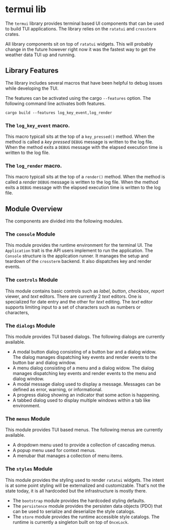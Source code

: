 # termui lib

The `termui` library provides terminal based UI components that can be used to build TUI
applications. The library relies on the `ratatui` and `crossterm` crates.

All library components sit on top of `ratatui` widgets. This will probably change in the future 
however right now it was the fastest way to get the weather data TUI up and running.

## Library Features
The library includes several macros that have been helpful to debug issues while developing the 
TUI.

The features can be activated using the cargo `--features` option. The following command line 
activates both features.

```cargo build --features log_key_event,log_render```

### The `log_key_event` macro.
This macro typicall sits at the top of a `key_pressed()` method. When the method is called a *key 
pressed* `DEBUG` message is written to the log file. When the method exits a `DEBUG` message 
with the elapsed execution time is written to the log file.

### The `log_render` macro.
This macro typicall sits at the top of a `render()` method. When the method is called a *render* 
`DEBUG` message is written to the log file. When the method exits a `DEBUG` message with the 
elapsed execution time is written to the log file.

## Module Overview

The components are divided into the following modules.

### The `console` Module

This module provides the runtime environment for the terminal UI. The `Application` trait
is the API users implement to run the application. The `Console` structure is the 
application runner. It manages the setup and teardown of the `crossterm` backend. It also 
dispatches key and render events. 

### The `controls` Module

This module contains basic controls such as *label*, *button*, *checkbox*, *report* viewer, and 
*text* editors. There are currently 2 *text* editors. One is specialized for date entry and the 
other for *text* editing. The *text* editor supports limiting input to a set of characters such as 
numbers or characters,

### The `dialogs` Module

This module provides TUI based dialogs. The following dialogs are currently available.

- A modal button dialog consisting of a button bar and a dialog widow. The dialog manages 
  dispatching key events and render events to the button bar and dialog window.
- A menu dialog consisting of a menu and a dialog widow. The dialog manages 
  dispatching key events and render events to the menu and dialog window.
- A modal message dialog used to display a message. Messages can be defined as error, warning, 
  or informational.
- A progress dialog showing an indicator that some action is happening.
- A tabbed dialog used to display multiple windows within a tab like environment.

### The `menus` Module

This module provides TUI based menus. The following menus are currently available.

- A dropdown menu used to provide a collection of cascading menus.
- A popup menu used for context menus.
- A menubar that manages a collection of menu items.

### The `styles` Module

This module provides the styling used to render `ratatui` widgets. The intent is at some point 
styling will be externalized and customizable. That's not the state today, it is all hardcoded 
but the infrastructure is mostly there.

- The `bootstrap` module provides the hardcoded styling defaults.
- The `persistence` module provides the persisten data objects (PDO) that can be used to 
  serialize and deserialize the style catalogs.
- The `store` module provides the runtime accessible style catalogs. The runtime is currently a 
  singleton built on top of `OnceLock`.
